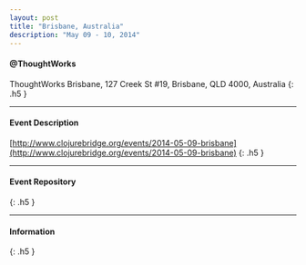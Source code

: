 ```yaml
---
layout: post
title: "Brisbane, Australia"
description: "May 09 - 10, 2014"
---
```


#### @ThoughtWorks

ThoughtWorks Brisbane, 127 Creek St #19, Brisbane, QLD 4000, Australia
{: .h5 }

---

#### Event Description

[http://www.clojurebridge.org/events/2014-05-09-brisbane](http://www.clojurebridge.org/events/2014-05-09-brisbane)
{: .h5 }

---

#### Event Repository

{: .h5 }

---

#### Information

{: .h5 }